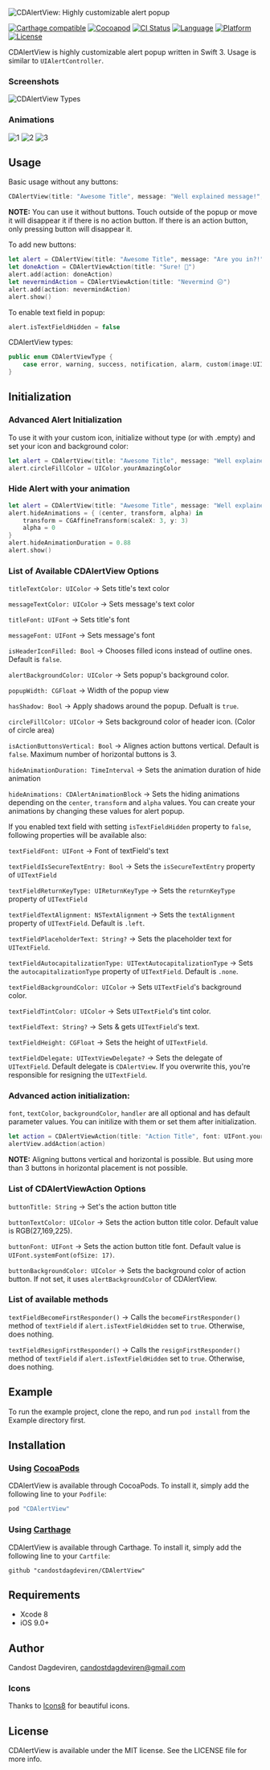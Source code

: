 ![CDAlertView: Highly customizable alert popup](https://cloud.githubusercontent.com/assets/1971963/20237496/34d3081c-a8d4-11e6-8907-80b4c248dce0.png)

[![Carthage compatible](https://img.shields.io/badge/Carthage-compatible-4BC51D.svg?style=flat)](https://github.com/Carthage/Carthage)
[![Cocoapod](http://img.shields.io/cocoapods/v/CDAlertView.svg?style=flat)](http://cocoadocs.org/docsets/CDAlertView/)
[![CI Status](http://img.shields.io/travis/candostdagdeviren/CDAlertView.svg?style=flat)](https://travis-ci.org/candostdagdeviren/CDAlertView/)
[![Language](https://img.shields.io/badge/swift-3.0-orange.svg)](https://developer.apple.com/swift)
[![Platform](http://img.shields.io/badge/platform-ios-lightgrey.svg?style=flat)](https://developer.apple.com/resources/)
[![License](https://img.shields.io/badge/license-MIT-blue.svg?style=flat)](https://raw.githubusercontent.com/candostdagdeviren/CDAlertView/master/LICENSE)

CDAlertView is highly customizable alert popup written in Swift 3. Usage is similar to `UIAlertController`.

### Screenshots

![CDAlertView Types](https://cloud.githubusercontent.com/assets/1971963/20238308/4bc1516e-a8e8-11e6-8e8b-c1a088f5daa0.png)

### Animations

![1](https://github.com/candostdagdeviren/CDAlertView/blob/master/Screenshots/1.gif)
![2](https://github.com/candostdagdeviren/CDAlertView/blob/master/Screenshots/2.gif)
![3](https://github.com/candostdagdeviren/CDAlertView/blob/master/Screenshots/3.gif)

## Usage

Basic usage without any buttons:

```swift
CDAlertView(title: "Awesome Title", message: "Well explained message!", type: .notification).show()
```
**NOTE:** You can use it without buttons. Touch outside of the popup or move it will disappear it if there is no action button. If there is an action button, only pressing button will disappear it.

To add new buttons:
```swift
let alert = CDAlertView(title: "Awesome Title", message: "Are you in?!", type: .notification)
let doneAction = CDAlertViewAction(title: "Sure! 💪")
alert.add(action: doneAction)
let nevermindAction = CDAlertViewAction(title: "Nevermind 😑")
alert.add(action: nevermindAction)
alert.show()
```

To enable text field in popup:
```swift
alert.isTextFieldHidden = false
```

CDAlertView types:

```swift
public enum CDAlertViewType {
    case error, warning, success, notification, alarm, custom(image:UIImage)
}
```

## Initialization

### Advanced Alert Initialization
To use it with your custom icon, initialize without type (or with .empty) and set your icon and background color:

```swift
let alert = CDAlertView(title: "Awesome Title", message: "Well explained message!", type: .custom(image: UIImage(named:"YourAwesomeImage")))
alert.circleFillColor = UIColor.yourAmazingColor
```

### Hide Alert with your animation
```swift
let alert = CDAlertView(title: "Awesome Title", message: "Well explained message!", type: .success)
alert.hideAnimations = { (center, transform, alpha) in
    transform = CGAffineTransform(scaleX: 3, y: 3)
    alpha = 0
}
alert.hideAnimationDuration = 0.88
alert.show()
```

### List of Available CDAlertView Options

`titleTextColor: UIColor` -> Sets title's text color

`messageTextColor: UIColor` -> Sets message's text color

`titleFont: UIFont` -> Sets title's font

`messageFont: UIFont` -> Sets message's font

`isHeaderIconFilled: Bool` -> Chooses filled icons instead of outline ones. Default is `false`.

`alertBackgroundColor: UIColor` -> Sets popup's background color.

`popupWidth: CGFloat` -> Width of the popup view

`hasShadow: Bool` -> Apply shadows around the popup. Defualt is `true`.

`circleFillColor: UIColor` -> Sets background color of header icon. (Color of circle area)

`isActionButtonsVertical: Bool` -> Alignes action buttons vertical. Default is `false`. Maximum number of horizontal buttons is 3.

`hideAnimationDuration: TimeInterval` -> Sets the animation duration of hide animation

`hideAnimations: CDAlertAnimationBlock` -> Sets the hiding animations depending on the `center`, `transform` and `alpha` values. You can create your animations by changing these values for alert popup.

If you enabled text field with setting `isTextFieldHidden` property to `false`, following properties will be available also:

`textFieldFont: UIFont` -> Font of textField's text

`textFieldIsSecureTextEntry: Bool` -> Sets the `isSecureTextEntry` property of `UITextField`

`textFieldReturnKeyType: UIReturnKeyType` -> Sets the `returnKeyType` property of `UITextField`

`textFieldTextAlignment: NSTextAlignment` -> Sets the `textAlignment` property of `UITextField`. Default is `.left`.

`textFieldPlaceholderText: String?` -> Sets the placeholder text for `UITextField`.

`textFieldAutocapitalizationType: UITextAutocapitalizationType` -> Sets the `autocapitalizationType` property of `UITextField`. Default is `.none`.

`textFieldBackgroundColor: UIColor` -> Sets `UITextField`'s background color.

`textFieldTintColor: UIColor` -> Sets `UITextField`'s tint color.

`textFieldText: String?` -> Sets & gets `UITextField`'s text.

`textFieldHeight: CGFloat` -> Sets the height of `UITextField`.

`textFieldDelegate: UITextViewDelegate?` -> Sets the delegate of `UITextField`. Default delegate is `CDAlertView`. If you overwrite this, you're responsible for resigning the `UITextField`.

### Advanced action initialization:

`font`, `textColor`, `backgroundColor`, `handler` are all optional and has default parameter values. You can initilize with them or set them after initialization.

```swift
let action = CDAlertViewAction(title: "Action Title", font: UIFont.yourCustomFont, textColor: UIColor.yourTextColor, backgroundColor: UIColor.yourBackgroundColor, handler: { action in })
alertView.addAction(action)
```

**NOTE:** Aligning buttons vertical and horizontal is possible. But using more than 3 buttons in horizontal placement is not possible.

### List of CDAlertViewAction Options

`buttonTitle: String` -> Set's the action button title

`buttonTextColor: UIColor` -> Sets the action button title color. Default value is RGB(27,169,225).

`buttonFont: UIFont` -> Sets the action button title font. Default value is `UIFont.systemFont(ofSize: 17)`.

`buttonBackgroundColor: UIColor` -> Sets the background color of action button. If not set, it uses `alertBackgroundColor` of CDAlertView.

### List of available methods

`textFieldBecomeFirstResponder()` -> Calls the `becomeFirstResponder()` method of `textField` if  `alert.isTextFieldHidden` set to `true`. Otherwise, does nothing.

`textFieldResignFirstResponder()` -> Calls the `resignFirstResponder()` method of `textField` if  `alert.isTextFieldHidden` set to `true`. Otherwise, does nothing.

## Example

To run the example project, clone the repo, and run `pod install` from the Example directory first.

## Installation

### Using [CocoaPods](http://cocoapods.org)

CDAlertView is available through CocoaPods. To install it, simply add the following line to your `Podfile`:

```ruby
pod "CDAlertView"
```

### Using [Carthage](https://github.com/Carthage/Carthage)

CDAlertView is available through Carthage. To install it, simply add the following line to your `Cartfile`:

```
github "candostdagdeviren/CDAlertView"
```

## Requirements

* Xcode 8
* iOS 9.0+

## Author

Candost Dagdeviren, candostdagdeviren@gmail.com

### Icons

Thanks to [Icons8](https://icons8.com/) for beautiful icons.

## License

CDAlertView is available under the MIT license. See the LICENSE file for more info.
